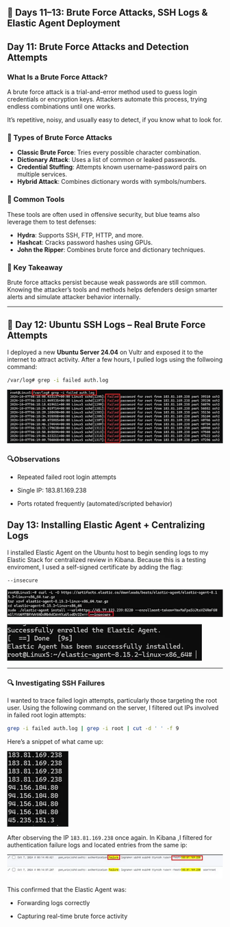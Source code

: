 ## 📆 Days 11–13: Brute Force Attacks, SSH Logs & Elastic Agent Deployment

## Day 11: Brute Force Attacks and Detection Attempts

### What Is a Brute Force Attack?

A brute force attack is a trial-and-error method used to guess login credentials or encryption keys. Attackers automate this process, trying endless combinations until one works.

It’s repetitive, noisy, and usually easy to detect, if you know what to look for.

### 🧱 Types of Brute Force Attacks

- **Classic Brute Force**: Tries every possible character combination.
- **Dictionary Attack**: Uses a list of common or leaked passwords.
- **Credential Stuffing**: Attempts known username-password pairs on multiple services.
- **Hybrid Attack**: Combines dictionary words with symbols/numbers.

### 🧰 Common Tools

These tools are often used in offensive security, but blue teams also leverage them to test defenses:

- **Hydra**: Supports SSH, FTP, HTTP, and more.
- **Hashcat**: Cracks password hashes using GPUs.
- **John the Ripper**: Combines brute force and dictionary techniques.

### 📌 Key Takeaway

Brute force attacks persist because weak passwords are still common.  
Knowing the attacker’s tools and methods helps defenders design smarter alerts and simulate attacker behavior internally.

---

## 🧾 Day 12: Ubuntu SSH Logs – Real Brute Force Attempts

I deployed a new **Ubuntu Server 24.04** on Vultr and exposed it to the internet to attract activity. After a few hours, I pulled logs using the follwoing command:

```bash
/var/log# grep -i failed auth.log
```
![Failed SSH login attempts](assets/failed-auth-command.png)

### 🔍Observations

- Repeated failed root login attempts

- Single IP: 183.81.169.238

- Ports rotated frequently (automated/scripted behavior)

## Day 13: Installing Elastic Agent + Centralizing Logs

I installed Elastic Agent on the Ubuntu host to begin sending logs to my Elastic Stack for centralized review in Kibana. Because this is a testing enviroment, I used a self-signed certificate by adding the flag:
```bash
--insecure
```
![Flag addition](assets/insecure-flag.png)

![Elastic Agent installed](assets/agent-installed.png)

---

### 🔍 Investigating SSH Failures

I wanted to trace failed login attempts, particularly those targeting the root user. Using the following command on the server, I filtered out IPs involved in failed root login attempts:

```bash
grep -i failed auth.log | grep -i root | cut -d ' ' -f 9
```
Here’s a snippet of what came up:

![Snippets of logs](assets/attacker-ips.png)

After observing the IP `183.81.169.238` once again. In Kibana ,I filtered for authentication failure logs and located entries from the same ip:

![Snippets of logs](assets/logs.png)

This confirmed that the Elastic Agent was:

- Forwarding logs correctly

- Capturing real-time brute force activity
